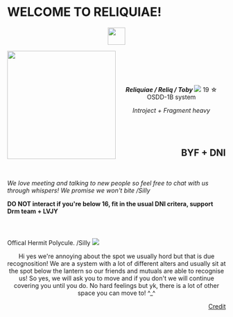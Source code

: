 <!DOCTYPE HTML>
  <h1> WELCOME TO RELIQUIAE! </h1>
    <p align="center">
      <img height="40" src="https://i.postimg.cc/d1vbyXNC/ezgif-com-animated-gif-maker-14.gif" >
    </p> 
        <img align="left" height="250" src="https://i.postimg.cc/YqmRrT4p/konosdeco.png"> 

  <br>  </br> 
 
   <body>
      <section> 
            <br>
              <p align="center"> <i><b> Reliquiae / Reliq / Toby </b> </i> 
              <img src="https://i.postimg.cc/KjG953Tc/ezgif-com-animated-gif-maker-15.gif">
               19  ☆ OSDD-1B system
              <p align="center"><i> Introject + Fragment heavy </i></p>
            <br>
      </section>
    <br>
      <section2>
             <h2 align="right">
                BYF + DNI </h2>
                   <br>
        <p><i> We love meeting and talking to new people so feel free to chat with us through whispers! We promise we won't bite /Silly </i></p>
        <p> <b> DO NOT interact if you're below 16, fit in the usual DNI critera, support Drm team + LVJY </b> </p>
       </section2>
   <br>
     <section3> 
       <h3 align="left"> </h3>
Offical Hermit Polycule. /Silly <img src="https://i.postimg.cc/fL7sh7TW/poly-gay.png"> 
 <p align="center"> Hi yes we're annoying about the spot we usually hord but that is due recognosition! We are a system with a lot of different alters and usually sit at the spot below the lantern so our friends and mutuals are able to recognise us! So yes, we will ask you to move and if you don't we will continue covering you until you do. No hard feelings but yk, there is a lot of other space you can move to! ^_^ </p>
     </section3>
    
  <p align="right"> <a href=https://www.tumblr.com/konosdeco/751703889787650048/ddvau-hotguy-and-cuteguy-graphics-do-not-use?source=share>Credit</a> </p>
     
  </body>
</html>
